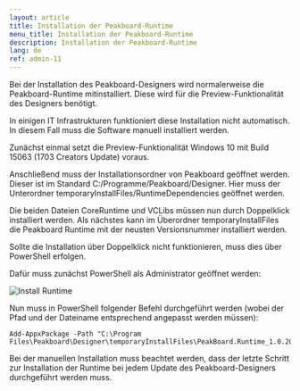 ```yaml
---
layout: article
title: Installation der Peakboard-Runtime
menu_title: Installation der Peakboard-Runtime
description: Installation der Peakboard-Runtime
lang: de
ref: admin-11
---
```


Bei der Installation des Peakboard-Designers wird normalerweise die Peakboard-Runtime mitinstalliert.
Diese wird für die Preview-Funktionalität des Designers benötigt.

In einigen IT Infrastrukturen funktioniert diese Installation nicht automatisch. In diesem Fall muss die Software manuell installiert werden.

Zunächst einmal setzt die Preview-Funktionalität Windows 10 mit Build 15063 (1703 Creators Update) voraus.

Anschließend muss der Installationsordner von Peakboard geöffnet werden. Dieser ist im Standard C:/Programme/Peakboard/Designer.
Hier muss der Unterordner temporaryInstallFiles/RuntimeDependencies geöffnet werden.

Die beiden Dateien CoreRuntime und VCLibs müssen nun durch Doppelklick installiert werden.
Als nächstes kann im Überordner temporaryInstallFiles die Peakboard Runtime mit der neusten Versionsnummer installiert werden.

Sollte die Installation über Doppelklick nicht funktionieren, muss dies über PowerShell erfolgen.

Dafür muss zunächst PowerShell als Administrator geöffnet werden:

![Install Runtime](/assets/images/admin/install-runtime/install-runtime.png)

Nun muss in PowerShell folgender Befehl durchgeführt werden (wobei der Pfad und der Dateiname entsprechend angepasst werden müssen):

```
Add-AppxPackage -Path "C:\Program Files\Peakboard\Designer\temporaryInstallFiles\PeakBoard.Runtime_1.0.20.7_x86_Preview.appx"
```

Bei der manuellen Installation muss beachtet werden, dass der letzte Schritt zur Installation der Runtime bei jedem Update des Peakboard-Designers durchgeführt werden muss.

